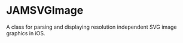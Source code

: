 JAMSVGImage
===========

A class for parsing and displaying resolution independent SVG image graphics in iOS.
